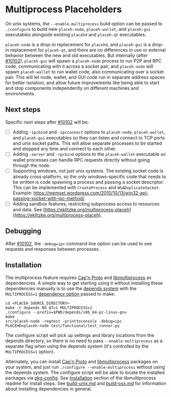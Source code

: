 # Multiprocess Placeholders

On unix systems, the `--enable-multiprocess` build option can be passed to `./configure` to build new `placeh-node`, `placeh-wallet`, and `placeh-gui` executables alongside existing `placehd` and `placeh-qt` executables.

`placeh-node` is a drop-in replacement for `placehd`, and `placeh-gui` is a drop-in replacement for `placeh-qt`, and there are no differences in use or external behavior between the new and old executables. But internally (after [#10102](https://github.com/placeh/placeh/pull/10102)), `placeh-gui` will spawn a `placeh-node` process to run P2P and RPC code, communicating with it across a socket pair, and `placeh-node` will spawn `placeh-wallet` to run wallet code, also communicating over a socket pair. This will let node, wallet, and GUI code run in separate address spaces for better isolation, and allow future improvements like being able to start and stop components independently on different machines and environments.

## Next steps

Specific next steps after [#10102](https://github.com/placeh/placeh/pull/10102) will be:

- [ ] Adding `-ipcbind` and `-ipcconnect` options to `placeh-node`, `placeh-wallet`, and `placeh-gui` executables so they can listen and connect to TCP ports and unix socket paths. This will allow separate processes to be started and stopped any time and connect to each other.
- [ ] Adding `-server` and `-rpcbind` options to the `placeh-wallet` executable so wallet processes can handle RPC requests directly without going through the node.
- [ ] Supporting windows, not just unix systems. The existing socket code is already cross-platform, so the only windows-specific code that needs to be written is code spawning a process and passing a socket descriptor. This can be implemented with `CreateProcess` and `WSADuplicateSocket`. Example: https://memset.wordpress.com/2010/10/13/win32-api-passing-socket-with-ipc-method/.
- [ ] Adding sandbox features, restricting subprocess access to resources and data. See [https://eklitzke.org/multiprocess-placeh](https://eklitzke.org/multiprocess-placeh).

## Debugging

After [#10102](https://github.com/placeh/placeh/pull/10102), the `-debug=ipc` command line option can be used to see requests and responses between processes.

## Installation

The multiprocess feature requires [Cap'n Proto](https://capnproto.org/) and [libmultiprocess](https://github.com/chaincodelabs/libmultiprocess) as dependencies. A simple way to get starting using it without installing these dependencies manually is to use the [depends system](../depends) with the `MULTIPROCESS=1` [dependency option](../depends#dependency-options) passed to make:

```
cd <PLACEH_SOURCE_DIRECTORY>
make -C depends NO_QT=1 MULTIPROCESS=1
./configure --prefix=$PWD/depends/x86_64-pc-linux-gnu
make
src/placeh-node -regtest -printtoconsole -debug=ipc
PLACEHD=placeh-node test/functional/test_runner.py
```

The configure script will pick up settings and library locations from the depends directory, so there is no need to pass `--enable-multiprocess` as a separate flag when using the depends system (it's controlled by the `MULTIPROCESS=1` option).

Alternately, you can install [Cap'n Proto](https://capnproto.org/) and [libmultiprocess](https://github.com/chaincodelabs/libmultiprocess) packages on your system, and just run `./configure --enable-multiprocess` without using the depends system. The configure script will be able to locate the installed packages via [pkg-config](https://www.freedesktop.org/wiki/Software/pkg-config/). See [Installation](https://github.com/chaincodelabs/libmultiprocess#installation) section of the libmultiprocess readme for install steps. See [build-unix.md](build-unix.md) and [build-osx.md](build-osx.md) for information about installing dependencies in general.
